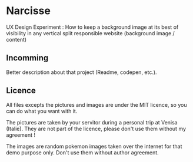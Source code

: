 Narcisse
========

UX Design Experiment : How to keep a background image at its best of visibility in any vertical split responsible website (background image / content)


Incomming
---------

Better description about that project (Readme, codepen, etc.).

Licence
-------

All files excepts the pictures and images are under the MIT licence, so you can do what you want with it. 

The pictures are taken by your servitor during a personal trip at Venisa (Italie). They are not part of the licence, please don't use them without my agreement !

The images are random pokemon images taken over the internet for that demo purpose only. Don't use them without author agreement.